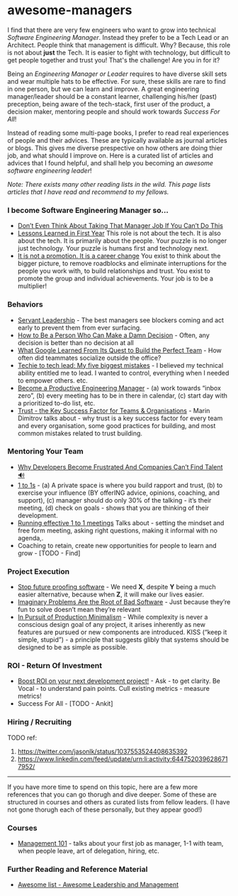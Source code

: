 # awesome-managers
I find that there are very few engineers who want to grow into technical _Software Engineering Manager_. Instead they prefer to be a Tech Lead or an Architect. People think that management is difficult. Why? Because, this role is not about __just__ the Tech. It is easier to fight with technology, but difficult to get people together and trust you! That's the challenge! Are you in for it?

Being an _Engineering Manager or Leader_ requires to have diverse skill sets and wear multiple hats to be effective. For sure, these skills are rare to find in one person, but we can learn and improve. A great engineering manager/leader should be a constant learner, challenging his/her (past) preception, being aware of the tech-stack, first user of the product, a decision maker, mentoring people and should work towards _Success For All_!

Instead of reading some multi-page books, I prefer to read real experiences of people and their advices. These are typically available as journal articles or blogs. This gives me diverse prespective on how others are doing thier job, and what should I improve on. Here is a curated list of articles and advices that I found helpful, and shall help you becoming an _awesome software engineering leader_!

_Note: There exists many other reading lists in the wild. This page lists articles that I have read and recommend to my fellows._

### I become Software Engineering Manager so...
* [Don’t Even Think About Taking That Manager Job If You Can’t Do This](https://www.girlboss.com/work/first-time-manager-checklist)
* [Lessons Learned in First Year](https://swaroopch.com/2018/11/15/engineering-management-lessons-learned-in-first-year/) This role is not about the tech. It is also about the tech. It is primarily about the people. Your puzzle is no longer just technology. Your puzzle is humans first and technology next. 
* [It is not a promotion. It is a career change](http://fractio.nl/2014/09/19/not-a-promotion-a-career-change/) You exist to think about the bigger picture, to remove roadblocks and eliminate interruptions for the people you work with,  to build relationships and trust. You exist to promote the group and individual achievements. Your job is to be a multiplier!

### Behaviors

* [Servant Leadership](https://adl.io/essays/why-software-development-requires-servant-leaders/) -  The best managers see blockers coming and act early to prevent them from ever surfacing. 
* [How to Be a Person Who Can Make a Damn Decision](https://melmagazine.com/how-to-be-a-person-who-can-make-a-damn-decision-c8e374d01d52) - Often, any decision is better than no decision at all
* [What Google Learned From Its Quest to Build the Perfect Team](https://www.nytimes.com/2016/02/28/magazine/what-google-learned-from-its-quest-to-build-the-perfect-team.html) - How often did teammates socialize outside the office?
* [Techie to tech lead: My five biggest mistakes](https://www.thoughtworks.com/insights/blog/techie-tech-lead-my-5-biggest-mistakes) - I believed my technical ability entitled me to lead. I wanted to control, everything when I needed to empower others. etc.
* [Become a Productive Engineering Manager](http://theengineeringmanager.com/management-101/feeling-productive/) - (a) work towards “inbox zero”, (b) every meeting has to be in there in calendar, (c) start day with a prioritized to-do list, etc.
* [Trust - the Key Success Factor for Teams & Organisations](https://www.slideshare.net/marin_dimitrov/trust-the-key-success-factor-for-teams-organisations) -  Marin Dimitrov talks about - why trust is a key success factor for every team and every organisation, some good practices for building, and most  common mistakes related to trust building.

### Mentoring Your Team

* [Why Developers Become Frustrated And Companies Can’t Find Talent 🔊](https://codeburst.io/why-developers-become-frustrated-and-companies-cant-find-talent-c4114d8b72ac)
* [1 to 1s](http://theengineeringmanager.com/management-101/121s/) - (a) A private space is where you build rapport and trust, (b) to exercise your influence (BY offerING advice, opinions, coaching, and support), (c) manager should do only 30% of the talking - it’s their meeting, (d) check on goals - shows that you are thinking of their development.
* [Running effective 1 to 1 meetings](https://blog.impraise.com/360-feedback/how-to-run-effective-one-on-one-meetings-as-manager) Talks about - setting the mindset and free form meeting, asking right questions, making it informal with no agenda,.
* Coaching to retain, create new opportunities for people to learn and grow - [TODO - Find]

### Project Execution

* [Stop future proofing software](https://medium.com/@george3d6/stop-future-proofing-software-c984cbd65e78) - We need **X**, despite **Y** being a much easier alternative, because when **Z**, it will make our lives easier.
* [Imaginary Problems Are the Root of Bad Software](https://medium.com/s/story/imaginary-problems-d4f2921bd1b8) - Just because they’re fun to solve doesn’t mean they’re relevant
* [In Pursuit of Production Minimalism](https://brandur.org/minimalism) - While complexity is never a conscious design goal of any project, it arises inherently as new features are pursued or new components are introduced. KISS (“keep it simple, stupid”) - a principle that suggests glibly that systems should be designed to be as simple as possible.


### ROI - Return Of Investment

* [Boost ROI on your next development project!](https://medium.com/@MentorMate/boost-roi-on-your-next-development-project-10768dc8e8) - Ask - to get clarity. Be Vocal - to understand pain points. Cull existing metrics - measure metrics!
* Success For All - [TODO - Ankit]

### Hiring / Recruiting ###

TODO ref:
1. https://twitter.com/jasonlk/status/1037553524408635392
2. https://www.linkedin.com/feed/update/urn:li:activity:6447520396286717952/

---

If you have more time to spend on this topic, here are a few more references that you can go thorugh and dive deeper. Some of these are structured in courses and others as curated lists from fellow leaders. (I have not gone thorugh each of these personally, but they appear good!)

### Courses

* [Management 101](http://theengineeringmanager.com/management-101/) - talks about your first job as manager, 1-1 with team, when people leave, art of delegation, hiring, etc.


### Further Reading and Reference Material 
* [Awesome list - Awesome Leadership and Management](https://github.com/LappleApple/awesome-leading-and-managing#awesome-leadership-and-management-)

